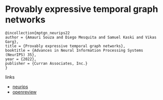 # Provably expressive temporal graph networks

```
@incollection{mptgn_neurips22
author = {Amauri Souza and Diego Mesquita and Samuel Kaski and Vikas Garg},
title = {Provably expressive temporal graph networks},
booktitle = {Advances in Neural Information Processing Systems (NeurIPS) 35},
year = {2022},
publisher = {Curran Associates, Inc.}
}
```

links
- [neurips](https://nips.cc/Conferences/2022/Schedule?showEvent=53434)
- [openreview](https://openreview.net/forum?id=MwSXgQSxL5s)
